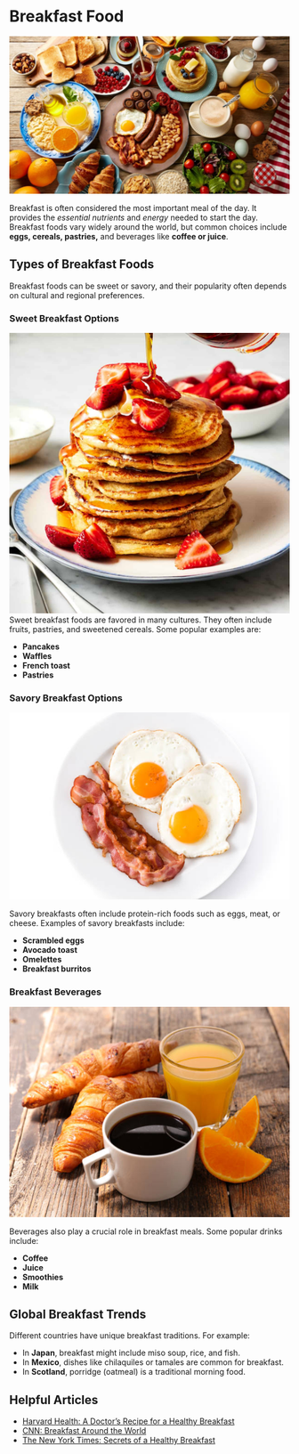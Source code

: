 # Breakfast Food
![](./images/breakfast.jpg)

Breakfast is often considered the most important meal of the day. It provides the *essential nutrients* and *energy* needed to start the day. Breakfast foods vary widely around the world, but common choices include **eggs, cereals, pastries,** and beverages like **coffee or juice**.

## Types of Breakfast Foods
Breakfast foods can be sweet or savory, and their popularity often depends on cultural and regional preferences.

### Sweet Breakfast Options
![](./images/pancakes.jpg)
Sweet breakfast foods are favored in many cultures. They often include fruits, pastries, and sweetened cereals. Some popular examples are:

- **Pancakes**
- **Waffles**
- **French toast**
- **Pastries**

### Savory Breakfast Options
![](./images/savory.jpg)

Savory breakfasts often include protein-rich foods such as eggs, meat, or cheese. Examples of savory breakfasts include:

- **Scrambled eggs**
- **Avocado toast**
- **Omelettes**
- **Breakfast burritos**

### Breakfast Beverages
![](./images/coffee.jpg)

Beverages also play a crucial role in breakfast meals. Some popular drinks include:

- **Coffee**
- **Juice**
- **Smoothies**
- **Milk**

## Global Breakfast Trends
Different countries have unique breakfast traditions. For example:

- In **Japan**, breakfast might include miso soup, rice, and fish.
- In **Mexico**, dishes like chilaquiles or tamales are common for breakfast.
- In **Scotland**, porridge (oatmeal) is a traditional morning food.

## Helpful Articles
- [Harvard Health: A Doctor’s Recipe for a Healthy Breakfast](https://www.health.harvard.edu/blog/a-doctors-recipe-for-a-healthy-breakfast-2017100612479)
- [CNN: Breakfast Around the World](https://www.cnn.com/travel/article/breakfast-food-around-the-world/index.html)
- [The New York Times: Secrets of a Healthy Breakfast](https://www.nytimes.com/2023/04/23/well/eat/healthy-breakfast.html)
